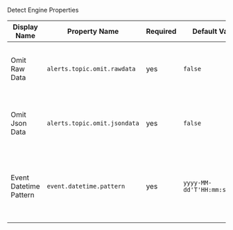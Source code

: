 <span class="fw-bold">Detect Engine Properties</span>
<table class="table table-striped">
  <thead>
    <tr>
      <th scope="col">Display Name</th>
      <th scope="col">Property Name</th>
      <th scope="col">Required</th>
      <th scope="col">Default Value</th>
      <th scope="col">Description</th>
    </tr>
  </thead>
  <tbody>
    <tr>
      <td>Omit Raw Data</td>
      <td><code>alerts.topic.omit.rawdata</code></td>
      <td>yes</td>
      <td><code>false</code></td>
      <td>Define whether to omit raw data when generating PADAS Alerts.</td>
    </tr>
    <tr>
      <td>Omit Json Data</td>
      <td><code>alerts.topic.omit.jsondata</code></td>
      <td>yes</td>
      <td><code>false</code></td>
      <td>Define whether to omit JSON data when generating PADAS Alerts.</td>
    </tr>
    <tr>
      <td>Event Datetime Pattern</td>
      <td><code>event.datetime.pattern</code></td>
      <td>yes</td>
      <td><code>yyyy-MM-dd'T'HH:mm:ss.SSSZ</code></td>
      <td>Timestamp pattern to extract from Padas Events.  It is recommended use the default value.</td>
    </tr>
  </tbody>
</table>